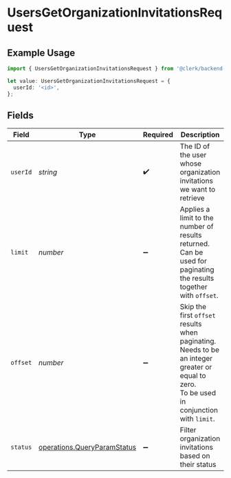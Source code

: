 # UsersGetOrganizationInvitationsRequest

## Example Usage

```typescript
import { UsersGetOrganizationInvitationsRequest } from '@clerk/backend-sdk/models/operations';

let value: UsersGetOrganizationInvitationsRequest = {
  userId: '<id>',
};
```

## Fields

| Field    | Type                                                                       | Required           | Description                                                                                                                                       |
| -------- | -------------------------------------------------------------------------- | ------------------ | ------------------------------------------------------------------------------------------------------------------------------------------------- |
| `userId` | _string_                                                                   | :heavy_check_mark: | The ID of the user whose organization invitations we want to retrieve                                                                             |
| `limit`  | _number_                                                                   | :heavy_minus_sign: | Applies a limit to the number of results returned.<br/>Can be used for paginating the results together with `offset`.                             |
| `offset` | _number_                                                                   | :heavy_minus_sign: | Skip the first `offset` results when paginating.<br/>Needs to be an integer greater or equal to zero.<br/>To be used in conjunction with `limit`. |
| `status` | [operations.QueryParamStatus](../../models/operations/queryparamstatus.md) | :heavy_minus_sign: | Filter organization invitations based on their status                                                                                             |
